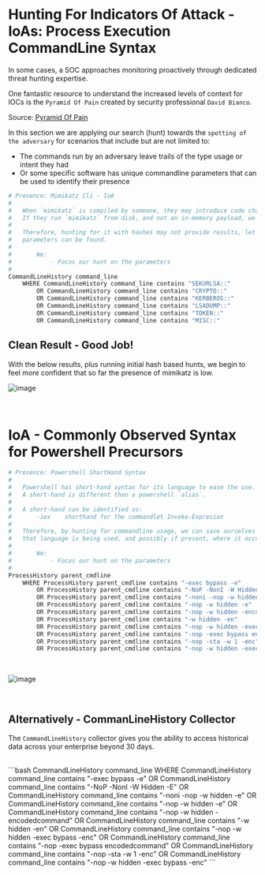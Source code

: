# Hunting For Indicators Of Attack - IoAs: Process Execution CommandLine Syntax

In some cases, a SOC approaches monitoring proactively through dedicated threat hunting expertise.

One fantastic resource to understand the increased levels of context for IOCs is the `Pyramid Of Pain` created by
security professional `David Bianco`.

Source: [Pyramid Of Pain](http://detect-respond.blogspot.com/2013/03/the-pyramid-of-pain.html)

In this section we are applying our search (hunt) towards the `spotting of the adversary` for scenarios that include but are not limited to:

* The commands run by an adversary leave trails of the type usage or intent they had 
* Or some specific software has unique commandline parameters that can be used to identify their presence

```bash
# Presence: Mimikatz Cli - IoA
#
#   When `mimikatz` is compiled by someone, they may introduce code changes.
#   If they run `mimikatz` from disk, and not an in-memory payload, we can use the CLI params.
#
#   Therefore, hunting for it with hashes may not provide results, let's see if the commandline
#   parameters can be found.
#
#       We:
#           - Focus our hunt on the parameters
#
CommandLineHistory command_line
    WHERE CommandLineHistory command_line contains "SEKURLSA::"
        OR CommandLineHistory command_line contains "CRYPTO::"
        OR CommandLineHistory command_line contains "KERBEROS::"
        OR CommandLineHistory command_line contains "LSADUMP::"
        OR CommandLineHistory command_line contains "TOKEN::"
        OR CommandLineHistory command_line contains "MISC::"
```

## **Clean Result - Good Job!**

With the below results, plus running initial hash based hunts, we begin to feel more confident that so far the presence of mimikatz is low.

![image](https://user-images.githubusercontent.com/11415591/80040594-6ae5eb80-84c8-11ea-9b62-158f51557c47.png)

<br />

# IoA - Commonly Observed Syntax for Powershell Precursors


```bash
# Presence: Powershell ShortHand Syntax
#
#   Powershell has short-hand syntax for its language to ease the use.
#   A short-hand is different than a powershell `alias`.
#
#   A short-hand can be identified as:
#       -iex    shorthand for the commandlet Invoke-Expresion
#
#   Therefore, by hunting for commandline usage, we can save ourselves work and explore how
#   that language is being used, and possibly if present, where it occurred.
#
#       We:
#           - Focus our hunt on the parameters
#
ProcessHistory parent_cmdline
    WHERE ProcessHistory parent_cmdline contains "-exec bypass -e"
        OR ProcessHistory parent_cmdline contains "-NoP -NonI -W Hidden -E"
        OR ProcessHistory parent_cmdline contains "-noni -nop -w hidden -e"
        OR ProcessHistory parent_cmdline contains "-nop -w hidden -e"
        OR ProcessHistory parent_cmdline contains "-nop -w hidden -encodedcommand"
        OR ProcessHistory parent_cmdline contains "-w hidden -en"
        OR ProcessHistory parent_cmdline contains "-nop -w hidden -exec bypass -enc"
        OR ProcessHistory parent_cmdline contains "-nop -exec bypass encodedcommand"
        OR ProcessHistory parent_cmdline contains "-nop -sta -w 1 -enc"
        OR ProcessHistory parent_cmdline contains "-nop -w hidden -exec bypass -enc"
```
<br />

![image](https://user-images.githubusercontent.com/11415591/80042026-f745dd80-84cb-11ea-9830-2720a234ba60.png)

<br/>

## Alternatively - CommanLineHistory Collector

The `CommandLineHistory` collector gives you the ability to access historical data across your enterprise beyond 30 days.

<br />
```bash
CommandLineHistory command_line
    WHERE CommandLineHistory command_line contains "-exec bypass -e"
        OR CommandLineHistory command_line contains "-NoP -NonI -W Hidden -E"
        OR CommandLineHistory command_line contains "-noni -nop -w hidden -e"
        OR CommandLineHistory command_line contains "-nop -w hidden -e"
        OR CommandLineHistory command_line contains "-nop -w hidden -encodedcommand"
        OR CommandLineHistory command_line contains "-w hidden -en"
        OR CommandLineHistory command_line contains "-nop -w hidden -exec bypass -enc"
        OR CommandLineHistory command_line contains "-nop -exec bypass encodedcommand"
        OR CommandLineHistory command_line contains "-nop -sta -w 1 -enc"
        OR CommandLineHistory command_line contains  "-nop -w hidden -exec bypass -enc"
```